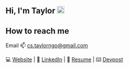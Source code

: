 ## Hi, I'm Taylor <img src="https://raw.githubusercontent.com/MartinHeinz/MartinHeinz/master/wave.gif" width="20px"> 

## How to reach me

Email 📫 cs.taylorngo@gmail.com

💻 [Website](https://www.taylorngo.com/) | 💼 [LinkedIn](https://www.linkedin.com/in/taylor-ngo/) | 📎 [Resume](https://www.taylorngo.com/src/resumes/taylorngoresume.pdf) | ⌨️ [Devpost](https://devpost.com/tayylorngo)
